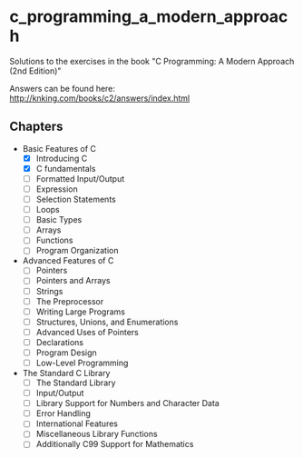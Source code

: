 # c_programming_a_modern_approach

Solutions to the exercises in the book "C Programming: A Modern Approach (2nd Edition)"

Answers can be found here: http://knking.com/books/c2/answers/index.html

## Chapters

- Basic Features of C
  - [X] Introducing C
  - [X] C fundamentals
  - [ ] Formatted Input/Output
  - [ ] Expression
  - [ ] Selection Statements
  - [ ] Loops
  - [ ] Basic Types
  - [ ] Arrays
  - [ ] Functions
  - [ ] Program Organization
- Advanced Features of C
  - [ ] Pointers
  - [ ] Pointers and Arrays
  - [ ] Strings
  - [ ] The Preprocessor
  - [ ] Writing Large Programs
  - [ ] Structures, Unions, and Enumerations
  - [ ] Advanced Uses of Pointers
  - [ ] Declarations
  - [ ] Program Design
  - [ ] Low-Level Programming
- The Standard C Library
  - [ ] The Standard Library
  - [ ] Input/Output
  - [ ] Library Support for Numbers and Character Data
  - [ ] Error Handling
  - [ ] International Features
  - [ ] Miscellaneous Library Functions
  - [ ] Additionally C99 Support for Mathematics
